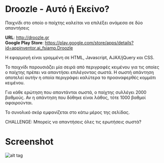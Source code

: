 # Droozle - Αυτό ή Εκείνο?

Παιχνίδι στο οποίο ο παίχτης καλείται να επιλέξει ανάμεσα σε δύο απαντήσεις

<b>URL</b>: http://droozle.gr<br>
<b>Google Play Store</b>: https://play.google.com/store/apps/details?id=appinventor.ai_fsiamp.Droozle

H εφαρμογή είναι γραμμένη σε HTML, Javascript, AJAX/jQuery και CSS.

Το παιχνίδι παρουσιάζει μία σειρά από περιγραφές κειμένου για τις οποίες ο παίχτης πρέπει να απαντήσει επιλέγοντας σωστά.
Η σωστή απάντηση αποτελεί αυτήν η οποία περιγράφει καλύτερα το προαναφερθές κομμάτι κειμένου.

Για κάθε ερώτηση που απαντάνται σωστά, ο παίχτης συλλέγει 2000 βαθμούς.
Αν η απάντηση που δόθηκε είναι λάθος, τότε 1000 βαθμοί αφαιρούνται.

Το συνολικό σκόρ εμφανίζεται στο κάτω μέρος της σελίδας.

CHALLENGE: Μπορείς να απαντήσεις όλες τις ερωτήσεις σωστά?

# Screenshot

![alt tag](https://raw.githubusercontent.com/fsiamp/droozle/master/temple.PNG)
